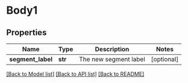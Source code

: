 # Body1

## Properties
Name | Type | Description | Notes
------------ | ------------- | ------------- | -------------
**segment_label** | **str** | The new segment label | [optional] 

[[Back to Model list]](../README.md#documentation-for-models) [[Back to API list]](../README.md#documentation-for-api-endpoints) [[Back to README]](../README.md)

